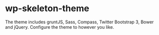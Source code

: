 wp-skeleton-theme
=================

The theme includes gruntJS, Sass, Compass, Twitter Bootstrap 3, Bower and jQuery. Configure the theme to however you like.
